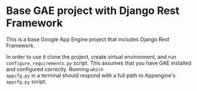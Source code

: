 # Base GAE project with Django Rest Framework

This is a base Google App Engine project that includes Django Rest Framework.

In order to use it clone the project, create virtual environment, and run <code>configure_requirements.py</code> script. This assumes that you have GAE installed and configured correctly. Running <code>which appcfg.py</code> in a terminal should respond with a full path to Appengine's <code>appcfg.py</code> script.
